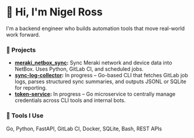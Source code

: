 # 👋 Hi, I'm Nigel Ross

I'm a backend engineer who builds automation tools that move real-world work forward.

### 🔧 Projects
- **[meraki_netbox_sync](https://github.com/NTRCodes/meraki_netbox):** Sync Meraki network and device data into NetBox. Uses Python, GitLab CI, and scheduled jobs.
- **[sync-log-collector](https://github.com/NTRCodes/sync-log-collector):** In progress – Go-based CLI that fetches GitLab job logs, parses structured sync summaries, and outputs JSONL or SQLite for reporting.
- **[token-service](https://github.com/NTRCodes/token-service):** In progress – Go microservice to centrally manage credentials across CLI tools and internal bots.

### 🔧 Tools I Use
Go, Python, FastAPI, GitLab CI, Docker, SQLite, Bash, REST APIs
